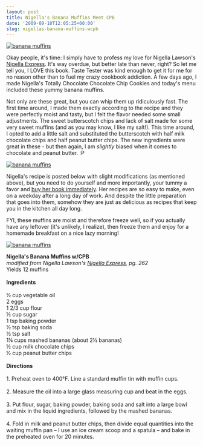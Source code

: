 ```yaml
---
layout: post
title: Nigella's Banana Muffins Meet CPB
date: '2009-09-10T12:05:25+00:00'
slug: nigellas-banana-muffins-wcpb
---
```

<a href="http://www.flickr.com/photos/kstar810/3904331447/"><img src="http://farm3.static.flickr.com/2554/3904331447_9084d227f7.jpg" alt="banana muffins" /></a>

Okay people, it's time: I simply have to profess my love for Nigella Lawson's <a href="http://astore.amazon.com/thechocolatpe-20/detail/1401322433">Nigella Express</a>. It's way overdue, but better late than never, right? So let me tell you, I LOVE this book. Taste Tester was kind enough to get it for me for no reason other than to fuel my crazy cookbook addiction. A few days ago, I made Nigella's Totally Chocolate Chocolate Chip Cookies and today's menu included these yummy banana muffins. 

Not only are these great, but you can whip them up ridiculously fast. The first time around, I made them exactly according to the recipe and they were perfectly moist and tasty, but I felt the flavor needed some small adjustments. The sweet butterscotch chips and lack of salt made for some very sweet muffins (and as you may know, I like my salt!). This time around, I opted to add a little salt and substituted the butterscotch with half milk chocolate chips and half peanut butter chips. The new ingredients were great in these - but then again, I am <em>slightly</em> biased when it comes to chocolate and peanut butter. :P

<a href="http://www.flickr.com/photos/kstar810/3905113806/in/photostream/"><img src="http://farm3.static.flickr.com/2569/3905113806_677c7db670.jpg" alt="banana muffins" /></a>

Nigella's recipe is posted below with slight modifications (as mentioned above), but you need to do yourself and more importantly, your tummy a favor and <a href="http://astore.amazon.com/thechocolatpe-20/detail/1401322433">buy her book immediately</a>. Her recipes are so easy to make, even on a weekday after a long day of work. And despite the little preparation that goes into them, somehow they are just as delicious as recipes that keep you in the kitchen all day long. 

FYI, these muffins are moist and therefore freeze well, so if you actually have any leftover (it's unlikely, I realize), then freeze them and enjoy for a homemade breakfast on a nice lazy morning!

<a href="http://www.flickr.com/photos/kstar810/3905113208/in/photostream/"><img src="http://farm3.static.flickr.com/2538/3905113208_0a8114a2eb.jpg" alt="banana muffins" /></a>

<div class="recipe">
<strong>Nigella's Banana Muffins w/CPB</strong><br>
<em>modified from Nigella Lawson's <a href="http://astore.amazon.com/thechocolatpe-20/detail/1401322433">Nigella Express</a>, pg. 262</em><br>
Yields 12 muffins<br>
<br>
<strong>Ingredients</strong><br>
<br>
½ cup vegetable oil<br>
2 eggs<br>
1 2/3 cup flour<br>
½ cup sugar<br>
1 tsp baking powder<br>
½ tsp	baking soda<br>
½ tsp salt<br>
1&#188; cups mashed bananas (about 2½ bananas)<br>
½ cup milk chocolate chips<br>
½ cup peanut butter chips<br>
<br>
<strong>Directions</strong><br>
<br>
1. Preheat oven to 400°F. Line a standard muffin tin with muffin cups.<br>
<br>
2. Measure the oil into a large glass measuring cup and beat in the eggs.<br>
<br>
3. Put flour, sugar, baking powder, baking soda and salt into a large bowl and mix in the liquid ingredients, followed by the mashed bananas.<br>
<br>
4. Fold in milk and peanut butter chips, then divide equal quantities into the waiting muffin pan – I use an ice cream scoop and a spatula – and bake in the preheated oven for 20 minutes.<br>
</div>
